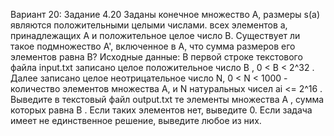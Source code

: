 Вариант 20: Задание 4.20
Заданы конечное множество A, размеры s(a) являются положительными целыми числами. всех элементов a, принадлежащих A и положительное целое число B. Существует ли такое подмножество A', включенное в A, что сумма размеров его элементов равна B?
Исходные данные:
В первой строке текстового файла input.txt записано целое положительное число B ,
0 < B < 2^32 . Далее записано целое неотрицательное число N, 0 < N < 1000 - количество элементов множества A, и N натуральных чисел ai <= 2^16 . Выведите в текстовый файл
output.txt те элементы множества A , сумма которых равна B . Если таких элементов нет,
выведите 0. Если задача имеет не единственное решение, выведите любое из них.
